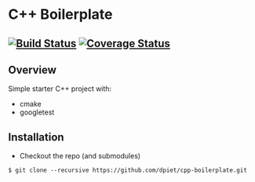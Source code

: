 # C++ Boilerplate
[![Build Status](https://travis-ci.org/mark1-umd/cpp-boilerplate.svg?branch=master)](https://travis-ci.org/mark1-umd/cpp-boilerplate)
[![Coverage Status](https://coveralls.io/repos/github/mark1-umd/cpp-boilerplate/badge.svg?branch=master)](https://coveralls.io/github/mark1-umd/cpp-boilerplate?branch=master)
---

## Overview

Simple starter C++ project with:

- cmake
- googletest

## Installation

- Checkout the repo (and submodules)
```
$ git clone --recursive https://github.com/dpiet/cpp-boilerplate.git
```

